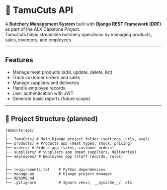 # 🥩 TamuCuts API

A **Butchery Management System** built with **Django REST Framework (DRF)** as part of the ALX Capstone Project.  
TamuCuts helps streamline butchery operations by managing products, sales, inventory, and employees.

---

##  Features
- Manage meat products (add, update, delete, list)
- Track customer orders and sales
- Manage suppliers and deliveries
- Handle employee records
- User authentication with JWT
- Generate basic reports (future scope)

---
## 📂 Project Structure (planned)
```
TamuCuts-api/
│
├── TamuCuts/ # Main Django project folder (settings, urls, wsgi)
├── products/ # Products app (meat types, stock, pricing)
├── orders/ # Orders app (sales, customer orders)
├── suppliers/ # Suppliers app (meat suppliers, deliveries)
├── employees/ # Employees app (staff records, roles)
│
│
├── requirements.txt    # Python dependencies
├── manage.py           # Django project manager
├── README.md
└── .gitignore          # Ignore venv/, __pycache__/, etc.

```